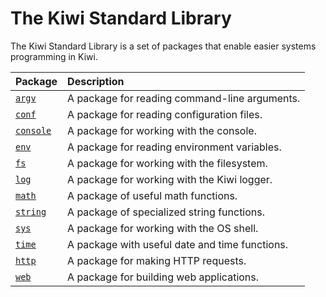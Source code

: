 # The Kiwi Standard Library

The Kiwi Standard Library is a set of packages that enable easier systems programming in Kiwi.

| **Package** | **Description** |
| :--- | :--- |
| [`argv`](lib/argv.md) | A package for reading command-line arguments. |
| [`conf`](lib/conf.md) | A package for reading configuration files. |
| [`console`](lib/console.md) | A package for working with the console. |
| [`env`](lib/env.md) | A package for reading environment variables. |
| [`fs`](lib/fs.md) | A package for working with the filesystem. |
| [`log`](lib/log.md) | A package for working with the Kiwi logger. |
| [`math`](lib/math.md) | A package of useful math functions. |
| [`string`](lib/string.md) | A package of specialized string functions. |
| [`sys`](lib/sys.md) | A package for working with the OS shell. |
| [`time`](lib/time.md) | A package with useful date and time functions. |
| [`http`](lib/http.md) | A package for making HTTP requests. |
| [`web`](lib/web.md) | A package for building web applications. |

